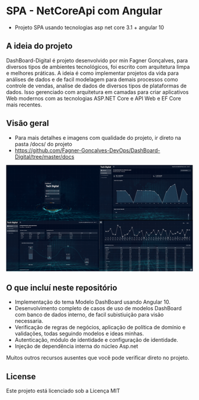 # SPA - NetCoreApi com Angular

- Projeto SPA usando tecnologias asp net core 3.1 + angular 10
## A ideia do projeto

DashBoard-Digital é projeto desenvolvido por min Fagner Gonçalves, para diversos tipos de ambientes tecnológicos, foi escrito com arquitetura limpa e melhores práticas. A ideia é como implementar projetos da vida para análises de dados e de facil modelagem para demais processos como controle de vendas, analise de dados de diversos tipos de plataformas de dados. Isso gerenciado com arquitetura em camadas para criar aplicativos Web modernos com as tecnologias ASP.NET Core e API Web e EF Core mais recentes.

## Visão geral
- Para mais detalhes e imagens com qualidade do projeto, ir direto na pasta /docs/ do projeto
- https://github.com/Fagner-Goncalves-DevOps/DashBoard-Digital/tree/master/docs

![](/docs/DashDigital.png)

## O que incluí neste repositório

- Implementação do tema Modelo DashBoard usando Angular 10.
- Desenvolvimento completo de casos de uso de modelos DashBoard com banco de dados interno, de facil subistiuição para visão necessaria. 
- Verificação de regras de negócios, aplicação de política de domínio e validações, todas seguindo modelos e ideas minhas.
- Autenticação, módulo de identidade e configuração de identidade.
- Injeção de dependência interna do núcleo Asp.net

 Muitos outros recursos ausentes que você pode verificar direto no projeto.

## License
Este projeto está licenciado sob a Licença MIT
